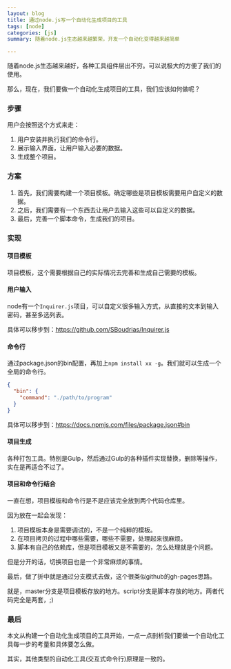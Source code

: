 ```yaml
---
layout: blog
title: 通过node.js写一个自动化生成项目的工具
tags: [node]
categories: [js]
summary: 随着node.js生态越来越繁荣，开发一个自动化变得越来越简单

---
```


随着node.js生态越来越好，各种工具组件层出不穷。可以说极大的方便了我们的使用。

那么，现在，我们要做一个自动化生成项目的工具，我们应该如何做呢？


### 步骤

用户会按照这个方式来走：

1. 用户安装并执行我们的命令行。
2. 展示输入界面，让用户输入必要的数据。
3. 生成整个项目。

### 方案

1. 首先，我们需要构建一个项目模板。确定哪些是项目模板需要用户自定义的数据。
2. 之后，我们需要有一个东西去让用户去输入这些可以自定义的数据。
3. 最后，完善一个脚本命令，生成我们的项目。

### 实现

#### 项目模板

项目模板，这个需要根据自己的实际情况去完善和生成自己需要的模板。

#### 用户输入

node有一个`Inquirer.js`项目，可以自定义很多输入方式，从直接的文本到输入密码，甚至多选列表。

具体可以移步到：<https://github.com/SBoudrias/Inquirer.js>

#### 命令行

通过package.json的bin配置，再加上`npm install xx -g`。我们就可以生成一个全局的命令行。

```json
{
  "bin": {
  	"command": "./path/to/program"
  }
}
```

具体可以移步到：<https://docs.npmjs.com/files/package.json#bin>

#### 项目生成

各种打包工具。特别是Gulp，然后通过Gulp的各种插件实现替换，删除等操作，实在是再适合不过了。

#### 项目和命令行结合

一直在想，项目模板和命令行是不是应该完全放到两个代码仓库里。

因为放在一起会发现：

1. 项目模板本身是需要调试的，不是一个纯粹的模板。
2. 在项目拷贝的过程中哪些需要，哪些不需要，处理起来很麻烦。
3. 脚本有自己的依赖库，但是项目模板又是不需要的，怎么处理就是个问题。

但是分开的话，切换项目也是一个非常麻烦的事情。

最后，做了折中就是通过分支模式去做，这个很类似github的gh-pages思路。

就是，master分支是项目模板存放的地方。script分支是脚本存放的地方。两者代码完全是两套，;)

### 最后

本文从构建一个自动化生成项目的工具开始，一点一点剖析我们要做一个自动化工具每一步的考量和具体要怎么做。

其实，其他类型的自动化工具(交互式命令行)原理是一致的。